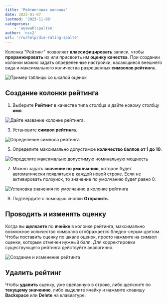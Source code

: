 ```yaml
---
title: 'Рейтинговая колонка'
date: 2023-01-07
lastmod: '2023-11-08'
categories:
    - 'auswahlspalten'
author: 'nsc2'
url: '/ru/help/die-rating-spalte'
---
```


Колонка "Рейтинг" позволяет **классифицировать** записи, чтобы **проранжировать** их или присвоить им **оценку качества**. При создании колонки можно задать определенные настройки, касающиеся внешнего вида и максимального количества разрешенных **символов рейтинга**.

![Пример таблицы со шкалой оценок](https://seatable.io/wp-content/uploads/2023/01/example-table-rating-skala-1.png)

## Создание колонки рейтинга

1. Выберите **Рейтинг** в качестве типа столбца и дайте новому столбцу **имя**.

![Дайте название колонке рейтинга.](https://seatable.io/wp-content/uploads/2023/01/benennen.png)

3. Установите **символ рейтинга**.

![Определение символа рейтинга](https://seatable.io/wp-content/uploads/2023/01/style.png)

5. Определите максимально допустимое **количество баллов от 1 до 10**.

![Определите максимально допустимую номинальную мощность](https://seatable.io/wp-content/uploads/2023/01/maximale-bewertung.png)

7. Можно задать **значение по умолчанию**, которое будет автоматически появляться в каждой новой строке. Если не активировать ползунок, то значение по умолчанию будет равно 0.

![Установка значения по умолчанию в колонке рейтинга](https://seatable.io/wp-content/uploads/2023/01/Set-default-value-in-a-rating-column.png)

9. Подтвердите с помощью кнопки **Отправить**.

## Проводить и изменять оценку

Когда вы **щелкаете** по **ячейке** в колонке рейтинга, максимально возможное количество символов отображается бледно-серым цветом. Чтобы поставить оценку по шкале оценок, просто нажмите на символ оценки, которым отмечен нужный балл. Для корректировки существующего рейтинга действуйте аналогично.

![Создание и изменение рейтинга](https://seatable.io/wp-content/uploads/2023/01/set-and-change-a-rating.png)

## Удалить рейтинг

Чтобы **удалить** оценку, уже сделанную в строке, либо щелкните по **текущему значению**, либо выделите ячейку и нажмите клавишу **Backspace** или **Delete** на клавиатуре.
